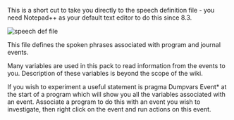 This is a short cut to take you directly to the speech definition file - you need Notepad++ as your default text editor to do this since 8.3.

![speech def file](http://i.imgur.com/gsGtRFD.png)

This file defines the spoken phrases associated with program and journal events.

Many variables are used in this pack to read information from the events to you.  Description of these variables is beyond the scope of the wiki.  

If you wish to experiment a useful statement is pragma Dumpvars Event* at the start of a program which will show you all the variables associated with an event.  Associate a program to do this with an event you wish to investigate, then right click on the event and run actions on this event.